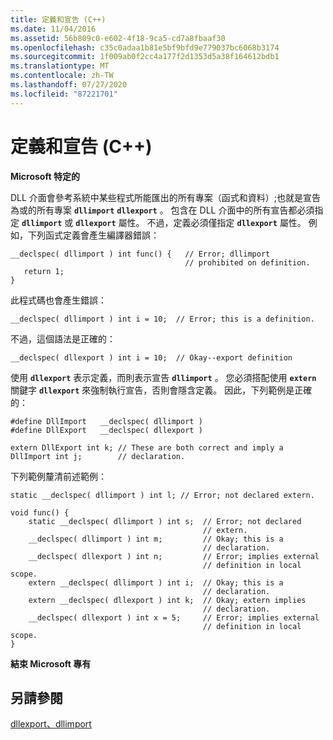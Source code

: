 ```yaml
---
title: 定義和宣告 (C++)
ms.date: 11/04/2016
ms.assetid: 56b809c0-e602-4f18-9ca5-cd7a8fbaaf30
ms.openlocfilehash: c35c0adaa1b81e5bf9bfd9e779037bc6068b3174
ms.sourcegitcommit: 1f009ab0f2cc4a177f2d1353d5a38f164612bdb1
ms.translationtype: MT
ms.contentlocale: zh-TW
ms.lasthandoff: 07/27/2020
ms.locfileid: "87221701"
---
```

# <a name="definitions-and-declarations-c"></a>定義和宣告 (C++)

**Microsoft 特定的**

DLL 介面會參考系統中某些程式所能匯出的所有專案（函式和資料）;也就是宣告為或的所有專案 **`dllimport`** **`dllexport`** 。 包含在 DLL 介面中的所有宣告都必須指定 **`dllimport`** 或 **`dllexport`** 屬性。 不過，定義必須僅指定 **`dllexport`** 屬性。 例如，下列函式定義會產生編譯器錯誤：

```
__declspec( dllimport ) int func() {   // Error; dllimport
                                       // prohibited on definition.
   return 1;
}
```

此程式碼也會產生錯誤：

```
__declspec( dllimport ) int i = 10;  // Error; this is a definition.
```

不過，這個語法是正確的：

```
__declspec( dllexport ) int i = 10;  // Okay--export definition
```

使用 **`dllexport`** 表示定義，而則表示宣告 **`dllimport`** 。 您必須搭配使用 **`extern`** 關鍵字 **`dllexport`** 來強制執行宣告，否則會隱含定義。 因此，下列範例是正確的：

```
#define DllImport   __declspec( dllimport )
#define DllExport   __declspec( dllexport )

extern DllExport int k; // These are both correct and imply a
DllImport int j;        // declaration.
```

下列範例釐清前述範例：

```
static __declspec( dllimport ) int l; // Error; not declared extern.

void func() {
    static __declspec( dllimport ) int s;  // Error; not declared
                                           // extern.
    __declspec( dllimport ) int m;         // Okay; this is a
                                           // declaration.
    __declspec( dllexport ) int n;         // Error; implies external
                                           // definition in local scope.
    extern __declspec( dllimport ) int i;  // Okay; this is a
                                           // declaration.
    extern __declspec( dllexport ) int k;  // Okay; extern implies
                                           // declaration.
    __declspec( dllexport ) int x = 5;     // Error; implies external
                                           // definition in local scope.
}
```

**結束 Microsoft 專有**

## <a name="see-also"></a>另請參閱

[dllexport、dllimport](../cpp/dllexport-dllimport.md)
